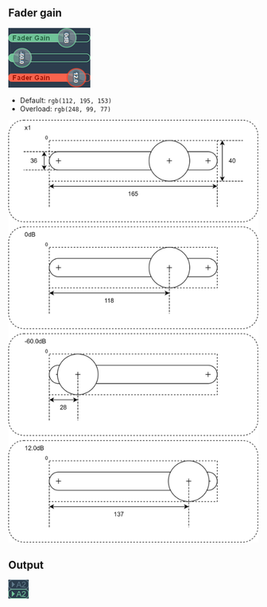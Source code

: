 ## Fader gain

![Fader gain image](fader_gain.png)

- Default: `rgb(112, 195, 153)`
- Overload: `rgb(248, 99, 77)`

![Fader gain scetch](fader_gain.svg)

## Output

![Output image](output.png)